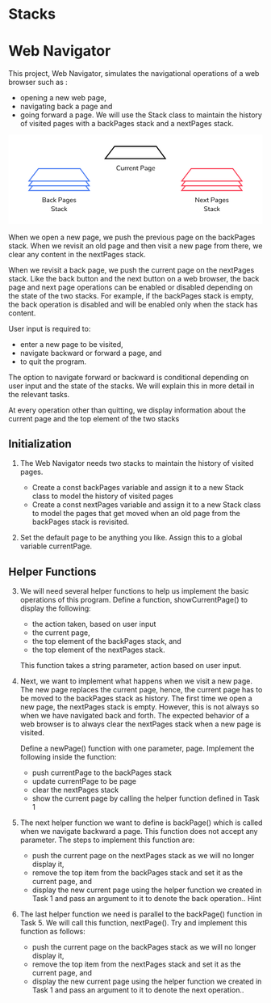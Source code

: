 # Stacks
# Web Navigator

This project, Web Navigator, simulates the navigational operations of a web browser such as :
* opening a new web page,
* navigating back a page and
* going forward a page. We will use the Stack class to maintain the history of visited pages with a backPages stack and a nextPages stack.

![](./img/Stacks.svg)

When we open a new page, we push the previous page on the backPages stack. When we revisit an old page and then visit a new page from there, we clear any content in the nextPages stack.

When we revisit a back page, we push the current page on the nextPages stack. Like the back button and the next button on a web browser, the back page and next page operations can be enabled or disabled depending on the state of the two stacks. For example, if the backPages stack is empty, the back operation is disabled and will be enabled only when the stack has content.

User input is required to:
* enter a new page to be visited,
* navigate backward or forward a page, and
* to quit the program.

The option to navigate forward or backward is conditional depending on user input and the state of the stacks. We will explain this in more detail in the relevant tasks.

At every operation other than quitting, we display information about the current page and the top element of the two stacks

## Initialization
1. The Web Navigator needs two stacks to maintain the history of visited pages.

    * Create a const backPages variable and assign it to a new Stack class to model the history of visited pages
    * Create a const nextPages variable and assign it to a new Stack class to model the pages that get moved when an old page from the backPages stack is revisited.
2. Set the default page to be anything you like. Assign this to a global variable currentPage.

## Helper Functions
3. We will need several helper functions to help us implement the basic operations of this program. Define a function, showCurrentPage() to display the following:
    * the action taken, based on user input
    * the current page,
    * the top element of the backPages stack, and
    * the top element of the nextPages stack.

    This function takes a string parameter, action based on user input.
4. Next, we want to implement what happens when we visit a new page. The new page replaces the current page, hence, the current page has to be moved to the backPages stack as history. The first time we open a new page, the nextPages stack is empty. However, this is not always so when we have navigated back and forth. The expected behavior of a web browser is to always clear the nextPages stack when a new page is visited.

    Define a newPage() function with one parameter, page. Implement the following inside the function:
    * push currentPage to the backPages stack
    * update currentPage to be page
    * clear the nextPages stack
    * show the current page by calling the helper function defined in Task 1

5. The next helper function we want to define is backPage() which is called when we navigate backward a page. This function does not accept any parameter. The steps to implement this function are:
    * push the current page on the nextPages stack as we will no longer display it,
    * remove the top item from the backPages stack and set it as the current page, and
    * display the new current page using the helper function we created in Task 1 and pass an argument to it to denote the back operation.. Hint
6. The last helper function we need is parallel to the backPage() function in Task 5. We will call this function, nextPage(). Try and implement this function as follows:
    * push the current page on the backPages stack as we will no longer display it,
    * remove the top item from the nextPages stack and set it as the current page, and
    * display the new current page using the helper function we created in Task 1 and pass an argument to it to denote the next operation..
